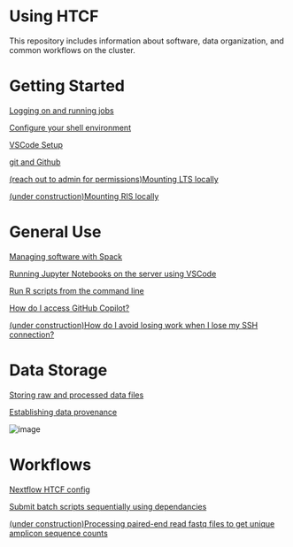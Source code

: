 # Using HTCF
This repository includes information about software, data organization, and common workflows on the cluster.

# <a name="documentslist"></a>Getting Started
[Logging on and running jobs](https://github.com/dbaldridge-lab/htcf/blob/main/htcf_access.md)  

[Configure your shell environment](https://github.com/dbaldridge-lab/htcf/blob/main/bashrc-howto.md)

[VSCode Setup](https://github.com/dbaldridge-lab/htcf/blob/main/vscode.md)  

[git and Github](https://github.com/dbaldridge-lab/htcf/blob/main/version_control.md)

[(reach out to admin for permissions)Mounting LTS locally](https://github.com/dbaldridge-lab/htcf/blob/main/mount.md)

[(under construction)Mounting RIS locally]()

# <a name="documentslist"></a>General Use

[Managing software with Spack](https://github.com/dbaldridge-lab/htcf/blob/main/spack.md)

[Running Jupyter Notebooks on the server using VSCode](https://github.com/dbaldridge-lab/htcf/blob/main/jupyter_vscode.md)  

[Run R scripts from the command line](https://github.com/dbaldridge-lab/htcf/blob/main/using_R.md)

[How do I access GitHub Copilot?](https://github.com/dbaldridge-lab/htcf/blob/main/copilot.md)

[(under construction)How do I avoid losing work when I lose my SSH connection?]()


# <a name="documentslist"></a>Data Storage

[Storing raw and processed data files](https://github.com/dbaldridge-lab/htcf/blob/main/data_storage.md)

[Establishing data provenance](https://github.com/dbaldridge-lab/htcf/blob/main/data_provenance.md)

![image](https://github.com/user-attachments/assets/7c04b94d-6758-473f-99d2-14447511c76a)



# <a name="documentslist"></a>Workflows
[Nextflow HTCF config](https://nf-co.re/configs/wustl_htcf/)

[Submit batch scripts sequentially using dependancies]()

[(under construction)Processing paired-end read fastq files to get unique amplicon sequence counts]()





